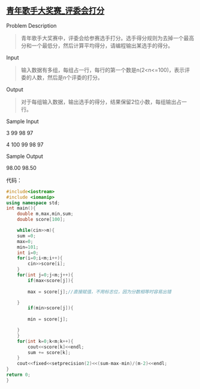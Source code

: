 ## <a href="http://acm.hdu.edu.cn/showproblem.php?pid=2014">青年歌手大奖赛_评委会打分</a>
Problem Description

> 青年歌手大奖赛中，评委会给参赛选手打分。选手得分规则为去掉一个最高分和一个最低分，然后计算平均得分，请编程输出某选手的得分。
 

Input

> 输入数据有多组，每组占一行，每行的第一个数是n(2<n<=100)，表示评委的人数，然后是n个评委的打分。
 

Output

> 对于每组输入数据，输出选手的得分，结果保留2位小数，每组输出占一行。
 

Sample Input

3 99 98 97

4 100 99 98 97
 
Sample Output

98.00
98.50

代码：
```c++
#include<iostream>
#include <iomanip> 
using namespace std;
int main(){
	double m,max,min,sum;
	double score[100];

	while(cin>>m){
	sum =0;
	max=0;
	min=101;
	int i=0;
	for(i=0;i<m;i++){
		cin>>score[i];
	}
	for(int j=0;j<m;j++){
		if(max<score[j]){
		
		max = score[j];//直接赋值，不用标志位，因为分数相等时容易出错

	}
		if(min>score[j]){
		
		min = score[j];

	}
	}
	for(int k=0;k<m;k++){
		cout<<score[k]<<endl;
		sum += score[k];
	}
	cout<<fixed<<setprecision(2)<<(sum-max-min)/(m-2)<<endl;
}
return 0;
}
```